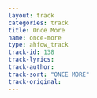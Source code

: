 ```yaml
---
layout: track
categories: track
title: Once More
name: once-more
type: ahfow_track
track-id: 138
track-lyrics: 
track-author: 
track-sort: "ONCE MORE"
track-original: 
---
```

